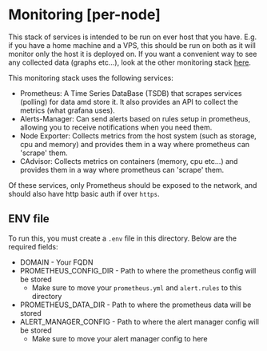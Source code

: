 # Monitoring [per-node]

This stack of services is intended to be run on ever host that you have. E.g. if you have a home machine and a VPS, this should be run on both as it will monitor only the host it is deployed on.
If you want a convenient way to see any collected data (graphs etc...), look at the other monitoring stack [here](../frontend/README.md).

This monitoring stack uses the following services:
- Prometheus: A Time Series DataBase (TSDB) that scrapes services (polling) for data amd store it. It also provides an API to collect the metrics (what grafana uses).
- Alerts-Manager: Can send alerts based on rules setup in prometheus, allowing you to receive notifications when you need them.
- Node Exporter: Collects metrics from the host system (such as storage, cpu and memory) and provides them in a way where prometheus can 'scrape' them.
- CAdvisor: Collects metrics on containers (memory, cpu etc...) and provides them in a way where prometheus can 'scrape' them.

Of these services, only Prometheus should be exposed to the network, and should also have http basic auth if over `https`.

## ENV file

To run this, you must create a `.env` file in this directory. Below are the required fields:

- DOMAIN - Your FQDN
- PROMETHEUS_CONFIG_DIR - Path to where the prometheus config will be stored
  - Make sure to move your `prometheus.yml` and `alert.rules` to this directory
- PROMETHEUS_DATA_DIR - Path to where the prometheus data will be stored
- ALERT_MANAGER_CONFIG - Path to where the alert manager config will be stored
  - Make sure to move your alert manager config to here
